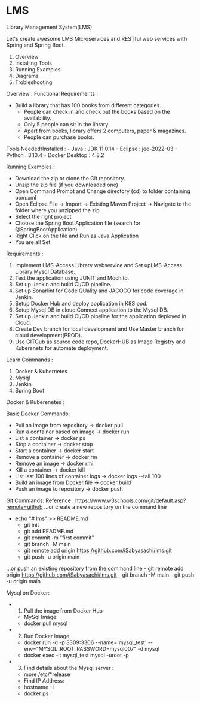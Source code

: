 # LMS
Library Management System(LMS)

Let's create awesome LMS Microservices and RESTful web services with Spring and Spring Boot.

1. Overview
2. Installing Tools
3. Running Examples
4. Diagrams
5. Trobleshooting


Overview :
  Functional Requirements : 
  - Build a library that has 100 books from different categories.
	- People can check in and check out the books based on the availability.
	- Only 5 people can sit in the library.
	- Apart from books, library offers 2 computers, paper & magazines.
	- People can purchase books.
	
   Tools Needed/Installed :
	- Java : JDK 11.0.14
	- Eclipse : jee-2022-03
	- Python : 3.10.4
	- Docker Desktop : 4.8.2

Running Examples :
  - Download the zip or clone the Git repository.
  - Unzip the zip file (if you downloaded one)
  - Open Command Prompt and Change directory (cd) to folder containing pom.xml
  - Open Eclipse
    File -> Import -> Existing Maven Project -> Navigate to the folder where you unzipped the zip
  - Select the right project
  - Choose the Spring Boot Application file (search for @SpringBootApplication)
  - Right Click on the file and Run as Java Application
  - You are all Set

Requirements : 
1. Implement LMS-Access Library webservice and Set upLMS-Access Library Mysql Database.
2. Test the application using JUNIT and Mochito.
3. Set up Jenkin and build CI/CD pipeline.
4. Set up Sonarlint for Code QUality and JACOCO for code coverage in Jenkin.
6. Setup Docker Hub and deploy application in K8S pod.
7. Setup Mysql DB in cloud.Connect application to the Mysql DB.
8. Set up Jenkin and build CI/CD pipeline for the application deployed in Cloud.
9. Create Dev branch for local development and Use Master branch for cloud development(PROD).
10. Use GITGub as source code repo, DockerHUB as Image Registry and Kuberenets for automate deployment.

Learn Commands : 
1. Docker & Kubernetes
2. Mysql
3. Jenkin
4. Spring Boot

Docker & Kuberenetes :

Basic Docker Commands:
- Pull an image from repository -> docker pull
 - Run a container based on image -> docker run
 - List a container -> docker ps
 - Stop a container -> docker stop
 - Start a container -> docker start
 - Remove a container -> docker rm
 - Remove an image -> docker rmi
 - Kill a container -> docker kill
 - List last 100 lines of container logs -> docker logs --tail 100
 - Build an image from Docker file -> docker build
 - Push an image to repository -> docker push

Git Commands:
Reference : https://www.w3schools.com/git/default.asp?remote=github
…or create a new repository on the command line

- echo "# lms" >> README.md
	- git init
	- git add README.md
	- git commit -m "first commit"
	- git branch -M main
	- git remote add origin https://github.com/iSabyasachi/lms.git
	- git push -u origin main

…or push an existing repository from the command line
	- git remote add origin https://github.com/iSabyasachi/lms.git
	- git branch -M main
	- git push -u origin main

Mysql on Docker:
- 1. Pull the image from Docker Hub 
	- MySql Image:
	- docker pull mysql 

- 2. Run Docker Image
	- docker run -d -p 3309:3306 --name='mysql_test' --env="MYSQL_ROOT_PASSWORD=mysql007" -d mysql
	- docker exec -it mysql_test mysql -uroot -p

- 3. Find details about the Mysql server :
	- more /etc/*release
	- Find IP Address:
	- hostname -I
	- docker ps
